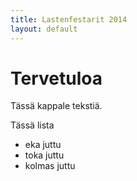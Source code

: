 ```yaml
---
title: Lastenfestarit 2014
layout: default
---
```


Tervetuloa
==========

Tässä kappale tekstiä.

Tässä lista

- eka juttu
- toka juttu
- kolmas juttu

